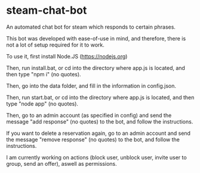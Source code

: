 # steam-chat-bot
An automated chat bot for steam which responds to certain phrases.


This bot was developed with ease-of-use in mind, and therefore, there is not a lot of setup required for it to work.


To use it, first install Node.JS (https://nodejs.org)

Then, run install.bat, or cd into the directory where app.js is located, and then type "npm i" (no quotes).

Then, go into the data folder, and fill in the information in config.json.

Then, run start.bat, or cd into the directory where app.js is located, and then type "node app" (no quotes).

Then, go to an admin account (as specified in config) and send the message "add response" (no quotes) to the bot, and follow the instructions.


If you want to delete a reservation again, go to an admin account and send the message "remove response" (no quotes) to the bot, and follow the instructions.


I am currently working on actions (block user, unblock user, invite user to group, send an offer), aswell as permissions.
